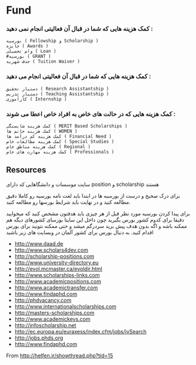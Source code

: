# Fund

### کمک هزینه هایی که شما در قبال آن فعالیتی انجام نمی دهید :

    بورسیه ( Fellowship و Scholarship )
    جایزه ( Awards )
    وام تحصیلی ( Loan )
    #بورسیه ( GRANT )
    حذف شهریه ( Tuition Waiver )

### کمک هزینه هایی که شما در قبال آن فعالیتی انجام می دهید :

    دستیار تحقیق ( Research Assistantship )
    دستیار تدریس ( Teaching Assistantship )
    کارآموزی ( Internship )

### کمک هزینه هایی که در حالت های خاص به افراد خاص اعطا می شوند :

    کمک هزینه شایستگی ( MERIT Based Scholarships )
    کمک هزینه خانم ها ( WOMEN )
    کمک هزینه کم درآمد ها ( Financial Need )
    کمک هزینه مطالعات خاص ( Special Studies )
    کمک هزینه مناطق خاص ( Regional )
    کمک هزینه مهارت های خاص ( Professionals )

## Resources
سایت موسسات و دانشگاهایی که دارای
position  و scholarship  هستند

برای درک صحیح و درست از بورسیه ها در ابتدا باید لغت نامه بورسیه رو کاملا دقیق مطالعه کنید و در نهایت باید  شرایط بورسها رو مطالعه کنید.

برای پیدا کردن بورسیه مورد نظر قبل از هر چیزی باید هدفتون مشخص کنید که میخوایید دقیقا برای کدوم کشور بورس بگیرید چون داخل این سایتا بورسای کشورهای دیگه هم ممکنه باشه و اگه بدون هدف پیش برید سردرگم میشد و حتی ممکنه نتونید برای بورس اقدام کنید.
به دنبال بورس برای کشور آلمان در وبسایت های زیر باشید


* http://www.daad.de
* http://www.scholars4dev.com
* http://scholarship-positions.com
* http://www.university-directory.eu
* http://evol.mcmaster.ca/evoldir.html
* http://www.scholarships-links.com
* http://www.academicpositions.com
* http://www.academictransfer.com
* http://www.findaphd.com
* http://phdvacancy.com
* http://www.internationalscholarships.com
* http://masters-scholarships.com
* http://www.academickeys.com
* http://infoscholarship.net
* http://ec.europa.eu/euraxess/index.cfm/jobs/jvSearch
* http://jobs.phds.org
* http://www.findaphd.com

From <http://helfen.ir/showthread.php?tid=15>
